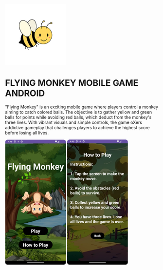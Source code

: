 <img src="https://github.com/DilmiSamaranayaka/HONEY_DEFENDER_MOBILE_GAME_ANDROID_YEAR_2_SEM_2/blob/master/app/src/main/res/drawable/dead.png?raw=true" style="width: 200px">

# FLYING MONKEY MOBILE GAME ANDROID
"Flying Monkey" is an exciting mobile game where players control a monkey aiming to catch colored balls. The objective is to gather yellow and green balls for points while avoiding red balls, which deduct from the monkey's three lives. With vibrant visuals and simple controls, the game oXers addictive gameplay that challenges players to achieve the highest score before losing all lives.


<img src="https://github.com/Tharusha200219/FLYING_MONKEY_MOBILE_GAME_ANDROID/blob/main/image.png?raw=true" style="width: 200px">
<img src="https://github.com/Tharusha200219/FLYING_MONKEY_MOBILE_GAME_ANDROID/blob/main/image%20copy.png?raw=true" style="width: 200px">

